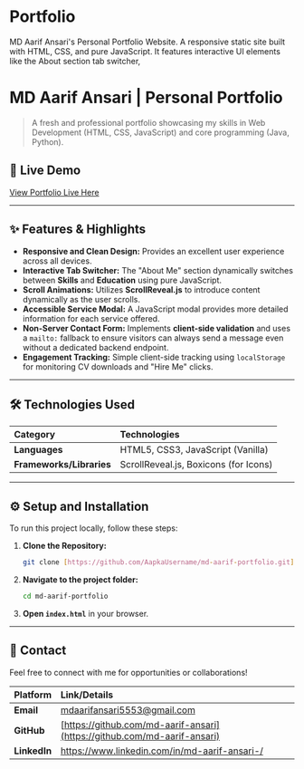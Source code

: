 # Portfolio
MD Aarif Ansari's Personal Portfolio Website. A responsive static site built with HTML, CSS, and pure JavaScript. It features interactive UI elements like the About section tab switcher, 

# MD Aarif Ansari | Personal Portfolio

> A fresh and professional portfolio showcasing my skills in Web Development (HTML, CSS, JavaScript) and core programming (Java, Python).

## 🚀 Live Demo

[View Portfolio Live Here](https://AapkaUsername.github.io/md-aarif-portfolio/)

---

## ✨ Features & Highlights

* **Responsive and Clean Design:** Provides an excellent user experience across all devices.
* **Interactive Tab Switcher:** The "About Me" section dynamically switches between **Skills** and **Education** using pure JavaScript.
* **Scroll Animations:** Utilizes **ScrollReveal.js** to introduce content dynamically as the user scrolls.
* **Accessible Service Modal:** A JavaScript modal provides more detailed information for each service offered.
* **Non-Server Contact Form:** Implements **client-side validation** and uses a `mailto:` fallback to ensure visitors can always send a message even without a dedicated backend endpoint.
* **Engagement Tracking:** Simple client-side tracking using `localStorage` for monitoring CV downloads and "Hire Me" clicks.

---

## 🛠️ Technologies Used

| Category | Technologies |
| :--- | :--- |
| **Languages** | HTML5, CSS3, JavaScript (Vanilla) |
| **Frameworks/Libraries** | ScrollReveal.js, Boxicons (for Icons) |

---

## ⚙️ Setup and Installation

To run this project locally, follow these steps:

1.  **Clone the Repository:**
    ```bash
    git clone [https://github.com/AapkaUsername/md-aarif-portfolio.git](https://github.com/AapkaUsername/md-aarif-portfolio.git)
    ```
2.  **Navigate to the project folder:**
    ```bash
    cd md-aarif-portfolio
    ```
3.  **Open `index.html`** in your browser.

---

## 📧 Contact

Feel free to connect with me for opportunities or collaborations!

| Platform | Link/Details |
| :--- | :--- |
| **Email** | mdaarifansari5553@gmail.com |
| **GitHub** | [https://github.com/md-aarif-ansari](https://github.com/md-aarif-ansari) |
| **LinkedIn** | https://www.linkedin.com/in/md-aarif-ansari-/ |
